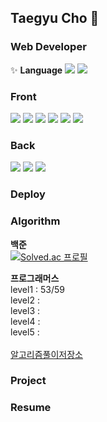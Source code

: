 ## Taegyu Cho 👋

<!--
**0r0loo/0r0loo** is a ✨ _special_ ✨ repository because its `README.md` (this file) appears on your GitHub profile.

Here are some ideas to get you started:

- 🔭 I’m currently working on ...
- 🌱 I’m currently learning ...
- 👯 I’m looking to collaborate on ...
- 🤔 I’m looking for help with ...
- 💬 Ask me about ...
- 📫 How to reach me: ...
- 😄 Pronouns: ...
- ⚡ Fun fact: ...
-->

### Web Developer 
✨ <b>Language</b> <img src="https://img.shields.io/badge/JavaScript-F7DF1E?style=flat-square&logo=JavaScript&logoColor=white"/>  <img src="https://img.shields.io/badge/TypeScript-3178C6?style=flat-square&logo=TypeScript&logoColor=white"/>

### Front
<img src="https://img.shields.io/badge/HTML-E34F26?style=flat-square&logo=HTML5&logoColor=white"/>  <img src="https://img.shields.io/badge/CSS-1572B6?style=flat-square&logo=CSS3&logoColor=white"/> <img src="https://img.shields.io/badge/SASS-CC6699?style=flat-square&logo=SASS&logoColor=white"/> <img src="https://img.shields.io/badge/Styled-Components-DB7093?style=flat-square&logo=styled-components&logoColor=white"/> <img src="https://img.shields.io/badge/React-61DAFB?style=flat-square&logo=React&logoColor=white"/>  <img src="https://img.shields.io/badge/Redux-764ABC?style=flat-square&logo=Redux&logoColor=white"/>

### Back
<img src="https://img.shields.io/badge/Express-000000?style=flat-square&logo=Express&logoColor=white"/>  <img src="https://img.shields.io/badge/MySQL-4479A1?style=flat-square&logo=MySQL&logoColor=white"/>  <img src="https://img.shields.io/badge/MongoDB-47A248?style=flat-square&logo=MongoDB&logoColor=white"/>

### Deploy

### Algorithm

**백준** </br>
[![Solved.ac
프로필](http://mazassumnida.wtf/api/v2/generate_badge?boj=0r0l)](https://solved.ac/0r0l)

**프로그래머스**</br>
level1 : 53/59 </br>
level2 :  </br>
level3 : </br>
level4 : </br>
level5 : </br>
</br>
[알고리즘풀이저장소](https://github.com/0r0loo/algorithm)



### Project

### Resume

